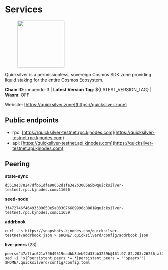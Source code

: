 # Services

<figure><img src="https://raw.githubusercontent.com/kj89/testnet_manuals/main/pingpub/logos/quicksilver.png" width="150" alt=""><figcaption></figcaption></figure>

Quicksilver is a permissionless, sovereign Cosmos SDK zone providing liquid staking for the entire Cosmos Ecosystem.

**Chain ID**: innuendo-3 | **Latest Version Tag**: ${LATEST_VERSION_TAG} | **Wasm**: OFF

Website: [https://quicksilver.zone](https://quicksilver.zone)


## Public endpoints

* rpc: [https://quicksilver-testnet.rpc.kjnodes.com](https://quicksilver-testnet.rpc.kjnodes.com)
* api: [https://quicksilver-testnet.api.kjnodes.com](https://quicksilver-testnet.api.kjnodes.com)

## Peering

**state-sync**

```
d5519e378247dfb61dfe90652d1fe3e2b3005a5b@quicksilver-testnet.rpc.kjnodes.com:11656
```

**seed-node**

```
3f472746f46493309650e5a033076689996c8881@quicksilver-testnet.rpc.kjnodes.com:11659
```

**addrbook**
```
curl -Ls https://snapshots.kjnodes.com/quicksilver-testnet/addrbook.json > $HOME/.quicksilverd/config/addrbook.json
```

**live-peers** (23)
```
peers="47a7fac621a79649519eadbb8deb92d33bb3259b@161.97.82.203:26256,a37474c1f254cd4b16d924327a755c914e8e7d86@65.109.30.53:26656,7fe3007cba4de49584cbdad9489ffecfc9651c57@65.108.79.246:26673,5844010472bac487748336616d450bc9f0cbc57c@65.108.72.175:29656,2096650d8586b858d3369205f3b46ac4c765bc8e@65.109.53.155:26656,392a7ec2683e288866c353b7a8ac9ecc4e7b4bfc@142.165.207.19:16656,8ff8a186fe9cbc70d0f34891fa051f87e561a48b@158.160.0.93:26656,a854277e77b0ac095e53156266cdc39ad4b13b2f@142.132.205.94:15619,c133c4c0c7034c8c345330f394984ad08092fc14@138.201.17.11:27656,0551eaa0db7097274410ee27a71672817e314b83@167.235.245.191:26656,0a3ac40a7a4ce35978c4da97be2eb6974bc3c58b@185.252.233.217:46656,dc88be3a0075ce429a423237abe223a9528ce0df@65.108.204.119:31656,9e4c87dc3a2365fe44ab52a9e22a43cc6378a935@142.132.199.27:21026,5c6bfcfd42e8a4cf7960cf8b1860eed3de17196d@65.108.75.237:2010,532625a997a6f891405202968607f72afe004f15@202.61.225.157:26666,20b6b3f6c0927c14a2348f5e378b98cb8596fc06@34.105.195.160:26656,7b21198feaf0882f09fcbb24060961f434d158a3@35.242.163.107:26656,3da9fbcb9ec210ec1c94ebc49f46fad3d3721e77@65.108.136.39:26651,7d112277450f0a8ef1059e6b334c373a215726ea@23.88.0.170:15619,433f85361545a434ad6b4202e2f373e4894ecf39@142.132.151.99:15619,ba6c461874236d6dc95083886c8bd833d47d5c0a@195.3.221.13:46656,64c58848cae4f3f1cb5d7700d3c225aa21536d28@142.132.155.252:47656,e0f0703e9ce343c46e0ec01b19216715e817b358@65.109.85.170:28656"
sed -i 's|^persistent_peers *=.*|persistent_peers = "'$peers'"|' $HOME/.quicksilverd/config/config.toml
```
